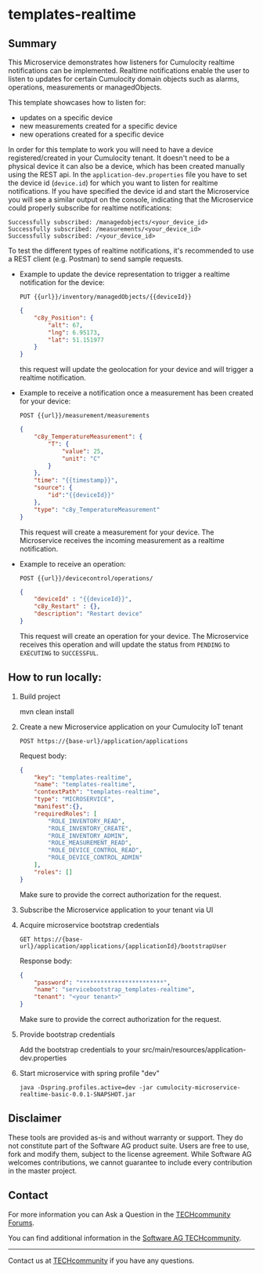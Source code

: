 # templates-realtime

## Summary

This Microservice demonstrates how listeners for Cumulocity realtime notifications can be implemented. Realtime notifications enable the user to listen to updates for certain Cumulocity domain objects such as alarms, operations, measurements or managedObjects.

This template showcases how to listen for:
- updates on a specific device
- new measurements created for a specific device
- new operations created for a specific device

In order for this template to work you will need to have a device registered/created in your Cumulocity tenant. It doesn't need to be a physical device it can also be a device, which has been created manually using the REST api. In the `application-dev.properties` file you have to set the device id (`device.id`) for which you want to listen for realtime notifications. If you have specified the device id and start the Microservice you will see a similar output on the console, indicating that the Microservice could properly subscribe for realtime notifications:
```text
Successfully subscribed: /managedobjects/<your_device_id>
Successfully subscribed: /measurements/<your_device_id>
Successfully subscribed: /<your_device_id>
```

To test the different types of realtime notifications, it's recommended to use a REST client (e.g. Postman) to send sample requests.
- Example to update the device representation to trigger a realtime notification for the device:

    `PUT {{url}}/inventory/managedObjects/{{deviceId}}`
    
    ```json
    {
        "c8y_Position": {
            "alt": 67,
            "lng": 6.95173,
            "lat": 51.151977 
        }
    }
    ```
  
    this request will update the geolocation for your device and will trigger a realtime notification.
    
- Example to receive a notification once a measurement has been created for your device:

    `POST {{url}}/measurement/measurements`
    
    ```json
    {
        "c8y_TemperatureMeasurement": {
            "T": { 
                "value": 25,
                "unit": "C" 
            }
        },
        "time": "{{timestamp}}", 
        "source": {
            "id":"{{deviceId}}" 
        }, 
        "type": "c8y_TemperatureMeasurement"
    }
    ``` 
  
    This request will create a measurement for your device. The Microservice receives the incoming measurement as a realtime notification.
    
- Example to receive an operation:

    `POST {{url}}/devicecontrol/operations/`
    
    ```json
    {
        "deviceId" : "{{deviceId}}",
        "c8y_Restart" : {},
        "description": "Restart device"
    }
    ```

    This request will create an operation for your device. The Microservice receives this operation and will update the status from `PENDING` to `EXECUTING` to `SUCCESSFUL`.

## How to run locally:

1. Build project

    mvn clean install

2. Create a new Microservice application on your Cumulocity IoT tenant

    `POST https://{base-url}/application/applications`
    
    Request body:
    
    ```json
    {
        "key": "templates-realtime",
        "name": "templates-realtime",
        "contextPath": "templates-realtime",
        "type": "MICROSERVICE",
        "manifest":{},	
        "requiredRoles": [
            "ROLE_INVENTORY_READ",
            "ROLE_INVENTORY_CREATE",
            "ROLE_INVENTORY_ADMIN",
            "ROLE_MEASUREMENT_READ",
            "ROLE_DEVICE_CONTROL_READ",
            "ROLE_DEVICE_CONTROL_ADMIN"
        ],
        "roles": []
    }
    ```
    
    Make sure to provide the correct authorization for the request.

3. Subscribe the Microservice application to your tenant via UI

4. Acquire microservice bootstrap credentials

    `GET https://{base-url}/application/applications/{applicationId}/bootstrapUser`
    
    Response body:
    
    ```json
    {
        "password": "************************",
        "name": "servicebootstrap_templates-realtime",
        "tenant": "<your tenant>"
    }
    ```
    Make sure to provide the correct authorization for the request.

5. Provide bootstrap credentials 

    Add the bootstrap credentials to your src/main/resources/application-dev.properties

6. Start microservice with spring profile "dev"

    `java -Dspring.profiles.active=dev -jar cumulocity-microservice-realtime-basic-0.0.1-SNAPSHOT.jar`

## Disclaimer

These tools are provided as-is and without warranty or support. They do not constitute part of the Software AG product suite. Users are free to use, fork and modify them, subject to the license agreement. While Software AG welcomes contributions, we cannot guarantee to include every contribution in the master project.

## Contact

For more information you can Ask a Question in the [TECHcommunity Forums](http://tech.forums.softwareag.com/techjforum/forums/list.page?product=cumulocity).

You can find additional information in the [Software AG TECHcommunity](http://techcommunity.softwareag.com/home/-/product/name/cumulocity).

_________________
Contact us at [TECHcommunity](mailto:technologycommunity@softwareag.com?subject=Github/SoftwareAG) if you have any questions.